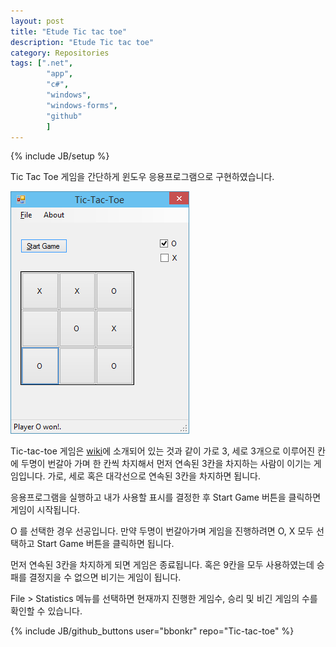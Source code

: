 ```yaml
---
layout: post
title: "Etude Tic tac toe"
description: "Etude Tic tac toe"
category: Repositories
tags: [".net",
        "app",
        "c#",
        "windows",
        "windows-forms",
        "github"
        ]
---
```

{% include JB/setup %}

Tic Tac Toe 게임을 간단하게 윈도우 응용프로그램으로 구현하였습니다.
<!--
![실행화면](/images/2015/01/etude-tic-tac-toe/tictactoe.png)
-->

<a href="/images/2015/01/etude-tic-tac-toe/tictactoe.png" data-toggle="lightbox" data-title="실행화면" data-footer="Tic-tac-toe"><img src="/images/2015/01/etude-tic-tac-toe/tictactoe.png" class="img-responsive" /></a>

Tic-tac-toe 게임은 [wiki](http://en.wikipedia.org/wiki/Tic-tac-toe)에 소개되어 있는 것과 같이 가로 3, 세로 3개으로 이루어진 칸에 두명이 번갈아 가며 한 칸씩 차지해서 먼저 연속된 3칸을 차지하는 사람이 이기는 게임입니다.
가로, 세로 혹은 대각선으로 연속된 3칸을 차지하면 됩니다.

응용프로그램을 실행하고 내가 사용할 표시를 결정한 후 Start Game 버튼을 클릭하면 게임이 시작됩니다.

O 를 선택한 경우 선공입니다. 만약 두명이 번갈아가며 게임을 진행하려면 O, X 모두 선택하고 Start Game 버튼을 클릭하면 됩니다.

먼저 연속된 3칸을 차지하게 되면 게임은 종료됩니다. 혹은 9칸을 모두 사용하였는데 승패를 결정지을 수 없으면 비기는 게임이 됩니다.

File > Statistics 메뉴를 선택하면 현재까지 진행한 게임수, 승리 및 비긴 게임의 수를 확인할 수 있습니다.

<!--
[다운로드](/images/2015/01/etude-tic-tac-toe/TicTacToe.zip)
-->


{% include JB/github_buttons user="bbonkr" repo="Tic-tac-toe" %}